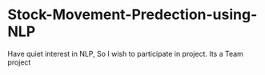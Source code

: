 # Stock-Movement-Predection-using-NLP
Have quiet interest in NLP, So I wish to participate in project. Its a Team project

